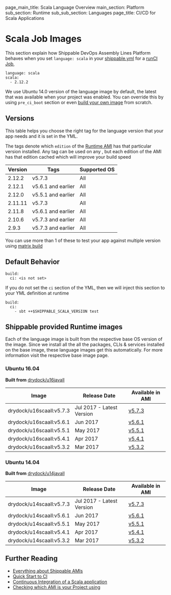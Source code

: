 page_main_title: Scala Language Overview
main_section: Platform
sub_section: Runtime
sub_sub_section: Languages
page_title: CI/CD for Scala Applications

# Scala Job Images
This section explain how Shippable DevOps Assembly Lines Platform behaves when you set `language: scala` in your [shippable.yml](/platform/tutorial/workflow/shippable-yml) for a [runCI Job](/platform/workflow/job/runci), 

```
language: scala
scala:
  - 2.12.2
```

We use Ubuntu 14.0 version of the language image by default, the latest that was available when your project was enabled. You can override this by using `pre_ci_boot` section or even [build your own image](/ci/custom-docker-image) from scratch.

<a name="versions"></a>
## Versions
This table helps you choose the right tag for the language version that your app needs and it is set in the YML. 

The tags denote which `edition` of the [Runtime AMI](/platform/tutorial/runtime/ami-overview) has that particular version installed. Any tag can be used on any , but each edition of the AMI has that edition cached which will improve your build speed

| Version  |  Tags    | Supported OS
|----------|---------|-----------
|2.12.2  |   v5.7.3     | All 
|2.12.1  |   v5.6.1 and earlier    |  All 
|2.12.0  |   v5.5.1 and earlier    |  All 
|2.11.11 |   v5.7.3     | All 
|2.11.8  |   v5.6.1 and earlier    |  All 
|2.10.6  |   v5.7.3 and earlier    |  All 
|2.9.3   |   v5.7.3 and earlier    |  All 

You can use more than 1 of these to test your app against multiple version using [matrix build](/ci/matrix-builds)

## Default Behavior

```
build:
  ci: <is not set>
```

If you do not set the `ci` section of the YML, then we will inject this section to your YML definition at runtime

```
build:
  ci:
    - sbt ++$SHIPPABLE_SCALA_VERSION test
```

## Shippable provided Runtime images
Each of the language image is built from the respective base OS version of the image. Since we install all the all the packages, CLIs & services installed on the base image, these language images get this automatically. For more information visit the respective base image page.

### Ubuntu 16.04

**Built from** [drydock/u16javall](/platform/runtime/language/java)

|Image| Release Date |Available in AMI | 
|----------|------------|-----|
drydock/u16scaall:v5.7.3  | Jul 2017 - Latest Version | [v5.7.3](/platform/tutorial/runtime/ami-v573)
drydock/u16scaall:v5.6.1  | Jun 2017  | [v5.6.1](/platform/tutorial/runtime/ami-v561)
drydock/u16scaall:v5.5.1  | May 2017  | [v5.5.1](/platform/tutorial/runtime/ami-v551)
drydock/u16scaall:v5.4.1  | Apr 2017  | [v5.4.1](/platform/tutorial/runtime/ami-v541)
drydock/u16scaall:v5.3.2  | Mar 2017  | [v5.3.2](/platform/tutorial/runtime/ami-v532)

### Ubuntu 14.04

**Built from** [drydock/u14javall](/platform/runtime/language/java)

|Image| Release Date |Available in AMI | 
|----------|------------|-----|
drydock/u14scaall:v5.7.3  | Jul 2017 - Latest Version | [v5.7.3](/platform/tutorial/runtime/ami-v573)
drydock/u14scaall:v5.6.1  | Jun 2017  | [v5.6.1](/platform/tutorial/runtime/ami-v561)
drydock/u14scaall:v5.5.1  | May 2017  | [v5.5.1](/platform/tutorial/runtime/ami-v551)
drydock/u14scaall:v5.4.1  | Apr 2017  | [v5.4.1](/platform/tutorial/runtime/ami-v541)
drydock/u14scaall:v5.3.2  | Mar 2017  | [v5.3.2](/platform/tutorial/runtime/ami-v532)


## Further Reading
* [Everything about Shippable AMIs](/platform/tutorial/runtime/ami-overview)
* [Quick Start to CI](/getting-started/ci-sample)
* [Continuous Integration of a Scala application](/ci/scala-continuous-integration)
* [Checking which AMI is your Project using](/platform/visibility/subscription/nodes)


